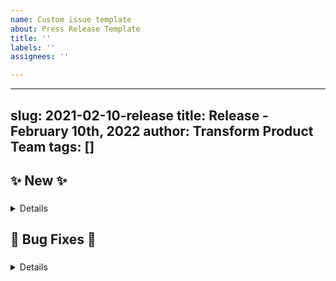 ```yaml
---
name: Custom issue template
about: Press Release Template
title: ''
labels: ''
assignees: ''

---
```


---
slug: 2021-02-10-release
title: Release - February 10th, 2022
author: Transform Product Team
tags: []
---

## :sparkles: New :sparkles:

### 

<details><summary>Details</summary>
<p>

**Product Component**



**More Detail**



**Verification Steps**



</p>
</details>


## :bug: Bug Fixes :bug:

### 
<details><summary>Details</summary>
<p>

**Product Component**



**More Detail**



**Verification Steps**



  </p>
</details>
